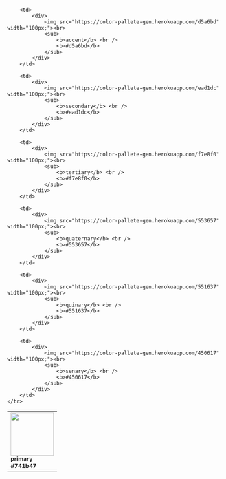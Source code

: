 <table>
    <tr>
        <td>
            <div>
                <img src="https://color-pallete-gen.herokuapp.com/741b47" width="100px;"><br />
                <sub>
                    <b>primary</b> <br />
                    <b>#741b47</b>
                </sub>
            </div>
        </td>

        <td>
            <div>
                <img src="https://color-pallete-gen.herokuapp.com/d5a6bd" width="100px;"><br>
                <sub>
                    <b>accent</b> <br />
                    <b>#d5a6bd</b>
                </sub>
            </div>
        </td>

        <td>
            <div>
                <img src="https://color-pallete-gen.herokuapp.com/ead1dc" width="100px;"><br>
                <sub>
                    <b>secondary</b> <br />
                    <b>#ead1dc</b>
                </sub>
            </div>
        </td>

        <td>
            <div>
                <img src="https://color-pallete-gen.herokuapp.com/f7e8f0" width="100px;"><br>
                <sub>
                    <b>tertiary</b> <br />
                    <b>#f7e8f0</b>
                </sub>
            </div>
        </td>

        <td>
            <div>
                <img src="https://color-pallete-gen.herokuapp.com/553657" width="100px;"><br>
                <sub>
                    <b>quaternary</b> <br />
                    <b>#553657</b>
                </sub>
            </div>
        </td>

        <td>
            <div>
                <img src="https://color-pallete-gen.herokuapp.com/551637" width="100px;"><br>
                <sub>
                    <b>quinary</b> <br />
                    <b>#551637</b>
                </sub>
            </div>
        </td>

        <td>
            <div>
                <img src="https://color-pallete-gen.herokuapp.com/450617" width="100px;"><br>
                <sub>
                    <b>senary</b> <br />
                    <b>#450617</b>
                </sub>
            </div>
        </td>
    </tr>
</table>
